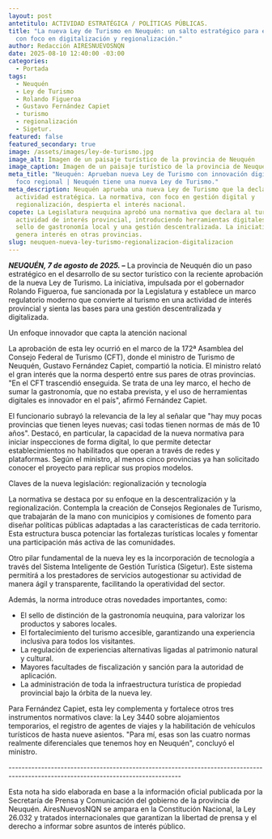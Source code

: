 ```yaml
---
layout: post
antetitulo: ACTIVIDAD ESTRATÉGICA / POLÍTICAS PÚBLICAS.
title: "La nueva Ley de Turismo en Neuquén: un salto estratégico para el sector
  con foco en digitalización y regionalización."
author: Redacción AIRESNUEVOSNQN
date: 2025-08-10 12:40:00 -03:00
categories:
  - Portada
tags:
  - Neuquén
  - Ley de Turismo
  - Rolando Figueroa
  - Gustavo Fernández Capiet
  - turismo
  - regionalización
  - Sigetur.
featured: false
featured_secondary: true
image: /assets/images/ley-de-turismo.jpg
image_alt: Imagen de un paisaje turístico de la provincia de Neuquén
image_caption: Imagen de un paisaje turístico de la provincia de Neuquén.
meta_title: "Neuquén: Aprueban nueva Ley de Turismo con innovación digital y
  foco regional | Neuquén tiene una nueva Ley de Turismo."
meta_description: Neuquén aprueba una nueva Ley de Turismo que la declara
  actividad estratégica. La normativa, con foco en gestión digital y
  regionalización, despierta el interés nacional.
copete: La Legislatura neuquina aprobó una normativa que declara al turismo como
  actividad de interés provincial, introduciendo herramientas digitales, el
  sello de gastronomía local y una gestión descentralizada. La iniciativa ya
  genera interés en otras provincias.
slug: neuquen-nueva-ley-turismo-regionalizacion-digitalizacion
---
```

***NEUQUÉN, 7 de agosto de 2025. –*** La provincia de Neuquén dio un paso estratégico en el desarrollo de su sector turístico con la reciente aprobación de la nueva Ley de Turismo. La iniciativa, impulsada por el gobernador Rolando Figueroa, fue sancionada por la Legislatura y establece un marco regulatorio moderno que convierte al turismo en una actividad de interés provincial y sienta las bases para una gestión descentralizada y digitalizada.

Un enfoque innovador que capta la atención nacional

La aprobación de esta ley ocurrió en el marco de la 172ª Asamblea del Consejo Federal de Turismo (CFT), donde el ministro de Turismo de Neuquén, Gustavo Fernández Capiet, compartió la noticia. El ministro relató el gran interés que la norma despertó entre sus pares de otras provincias. "En el CFT trascendió enseguida. Se trata de una ley marco, el hecho de sumar la gastronomía, que no estaba prevista, y el uso de herramientas digitales es innovador en el país", afirmó Fernández Capiet.

El funcionario subrayó la relevancia de la ley al señalar que "hay muy pocas provincias que tienen leyes nuevas; casi todas tienen normas de más de 10 años". Destacó, en particular, la capacidad de la nueva normativa para iniciar inspecciones de forma digital, lo que permite detectar establecimientos no habilitados que operan a través de redes y plataformas. Según el ministro, al menos cinco provincias ya han solicitado conocer el proyecto para replicar sus propios modelos.

Claves de la nueva legislación: regionalización y tecnología

La normativa se destaca por su enfoque en la descentralización y la regionalización. Contempla la creación de Consejos Regionales de Turismo, que trabajarán de la mano con municipios y comisiones de fomento para diseñar políticas públicas adaptadas a las características de cada territorio. Esta estructura busca potenciar las fortalezas turísticas locales y fomentar una participación más activa de las comunidades.

Otro pilar fundamental de la nueva ley es la incorporación de tecnología a través del Sistema Inteligente de Gestión Turística (Sigetur). Este sistema permitirá a los prestadores de servicios autogestionar su actividad de manera ágil y transparente, facilitando la operatividad del sector.

Además, la norma introduce otras novedades importantes, como:

* El sello de distinción de la gastronomía neuquina, para valorizar los productos y sabores locales.
* El fortalecimiento del turismo accesible, garantizando una experiencia inclusiva para todos los visitantes.
* La regulación de experiencias alternativas ligadas al patrimonio natural y cultural.
* Mayores facultades de fiscalización y sanción para la autoridad de aplicación.
* La administración de toda la infraestructura turística de propiedad provincial bajo la órbita de la nueva ley.

Para Fernández Capiet, esta ley complementa y fortalece otros tres instrumentos normativos clave: la Ley 3440 sobre alojamientos temporarios, el registro de agentes de viajes y la habilitación de vehículos turísticos de hasta nueve asientos. "Para mí, esas son las cuatro normas realmente diferenciales que tenemos hoy en Neuquén", concluyó el ministro.

\-----------------------------------------------------------------------------------------------------------------------------------


Esta nota ha sido elaborada en base a la información oficial publicada por la Secretaría de Prensa y Comunicación del gobierno de la provincia de Neuquén. AiresNuevosNQN se ampara en la Constitución Nacional, la Ley 26.032 y tratados internacionales que garantizan la libertad de prensa y el derecho a informar sobre asuntos de interés público.
